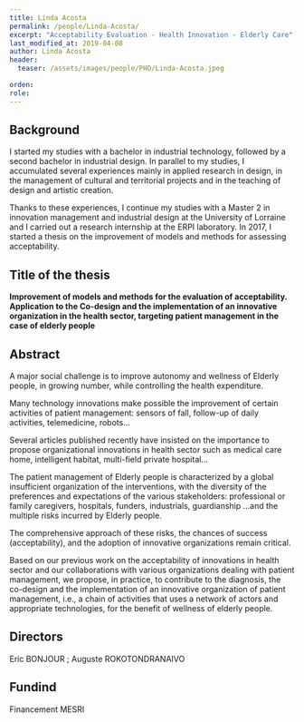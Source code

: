```yaml
---
title: Linda Acosta
permalink: /people/Linda-Acosta/
excerpt: "Acceptability Evaluation - Health Innovation - Elderly Care"
last_modified_at: 2019-04-08
author: Linda Acosta
header:
  teaser: /assets/images/people/PHD/Linda-Acosta.jpeg

orden: 
role: 
---
```


## Background

I started my studies with a bachelor in industrial technology, followed by a second bachelor in industrial design. In parallel to my studies, I accumulated several experiences mainly in applied research in design, in the management of cultural and territorial projects and in the teaching of design and artistic creation.  

Thanks to these experiences, I continue my studies with a Master 2 in innovation management and industrial design at the University of Lorraine and I carried out a research internship at the ERPI laboratory. In 2017, I started a thesis on the improvement of models and methods for assessing acceptability.


## Title of the thesis

**Improvement of models and methods for the evaluation of acceptability. Application to the Co-design and the implementation of an innovative organization in the health sector, targeting patient management in the case of elderly people**

## Abstract

A major social challenge is to improve autonomy and wellness of Elderly people, in growing number, while controlling the health expenditure.  

Many technology innovations make possible the improvement of certain activities of patient management: sensors of fall, follow-up of daily activities, telemedicine, robots…   

Several articles published recently have insisted on the importance to propose organizational innovations in health sector such as medical care home, intelligent habitat, multi-field private hospital… 

The patient management of Elderly people is characterized by a global insufficient organization of the interventions, with the diversity of the preferences and expectations of the various stakeholders: professional or family caregivers, hospitals, funders, industrials, guardianship …and the multiple risks incurred by Elderly people.  

The comprehensive approach of these risks, the chances of success (acceptability), and the adoption of innovative organizations remain critical.  

Based on our previous work on the acceptability of innovations in health sector and our collaborations with various organizations dealing with patient management, we propose, in practice, to contribute to the diagnosis, the co-design and the implementation of an innovative organization of patient management, i.e., a chain of activities that uses a network of actors and appropriate technologies, for the benefit of wellness of elderly people.



## Directors 

Eric BONJOUR ; Auguste ROKOTONDRANAIVO

## Fundind 

Financement MESRI

